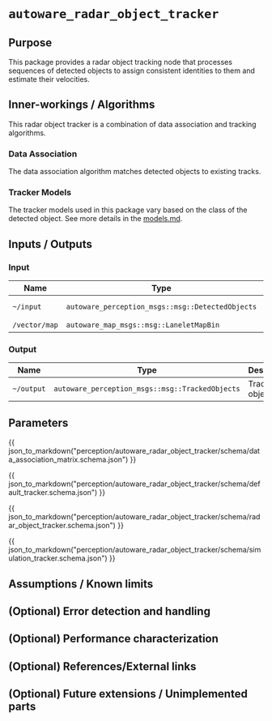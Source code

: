 # `autoware_radar_object_tracker`

## Purpose

This package provides a radar object tracking node that processes sequences of detected objects to assign consistent identities to them and estimate their velocities.

## Inner-workings / Algorithms

This radar object tracker is a combination of data association and tracking algorithms.

<!-- In the future, you can add an overview image here -->
<!-- ![radar_object_tracker_overview](image/radar_object_tracker_overview.svg) -->

### Data Association

The data association algorithm matches detected objects to existing tracks.

### Tracker Models

The tracker models used in this package vary based on the class of the detected object.
See more details in the [models.md](models.md).

<!-- In the future, you can add flowcharts, state transitions, and other details about how this package works. -->

## Inputs / Outputs

### Input

| Name          | Type                                             | Description      |
| ------------- | ------------------------------------------------ | ---------------- |
| `~/input`     | `autoware_perception_msgs::msg::DetectedObjects` | Detected objects |
| `/vector/map` | `autoware_map_msgs::msg::LaneletMapBin`          | Map data         |

### Output

| Name       | Type                                            | Description     |
| ---------- | ----------------------------------------------- | --------------- |
| `~/output` | `autoware_perception_msgs::msg::TrackedObjects` | Tracked objects |

## Parameters

{{ json_to_markdown("perception/autoware_radar_object_tracker/schema/data_association_matrix.schema.json") }}

{{ json_to_markdown("perception/autoware_radar_object_tracker/schema/default_tracker.schema.json") }}

{{ json_to_markdown("perception/autoware_radar_object_tracker/schema/radar_object_tracker.schema.json") }}

{{ json_to_markdown("perception/autoware_radar_object_tracker/schema/simulation_tracker.schema.json") }}

## Assumptions / Known limits

<!-- In the future, you can add assumptions and known limitations of this package. -->

## (Optional) Error detection and handling

<!-- In the future, you can add details about how this package detects and handles errors. -->

## (Optional) Performance characterization

<!-- In the future, you can add details about the performance of this package. -->

## (Optional) References/External links

<!-- In the future, you can add references and links to external code used in this package. -->

## (Optional) Future extensions / Unimplemented parts

<!-- In the future, you can add details about planned extensions or unimplemented parts of this package. -->
